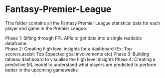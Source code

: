 # Fantasy-Premier-League

This folder contains all the Fantasy Premier League statistical data for each player and game in the Premier League. 

Phase 1: Sifting through FPL APIs to get data into a single readable dataframe.<br>
Phase 2: Creating high level insights for a dashboard (Ex: Top scorers,assist; Top Expected goal involvements etc)
Phase 3: Building tableau dashboard to visualise the high level insights
Phase 4: Creating a predictive ML model to understand what players are predicted to perform better in the upcoming gameweeks
